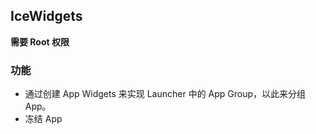 ## IceWidgets

**需要 Root 权限**

### 功能
* 通过创建 App Widgets 来实现 Launcher 中的 App Group，以此来分组 App。
* 冻结 App




